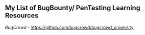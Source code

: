 <h2>My List of BugBounty/ PenTesting Learning Resources</h2>

<em>BugCrowd</em> - https://github.com/bugcrowd/bugcrowd_university

